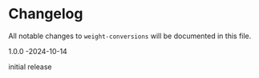 # Changelog

All notable changes to `weight-conversions` will be documented in this file.


1.0.0 -2024-10-14

initial release

